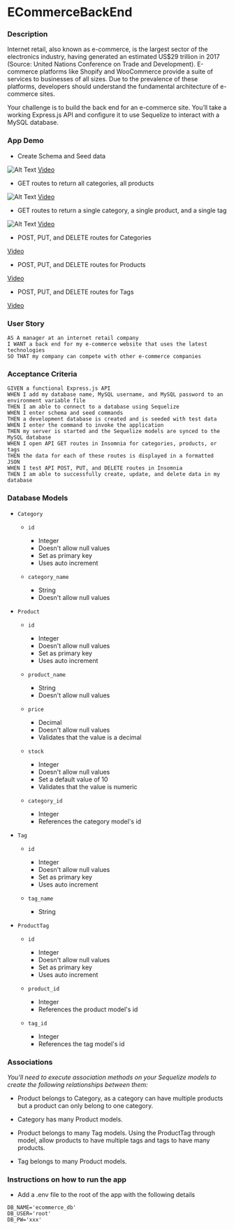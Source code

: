 # ECommerceBackEnd

### Description

Internet retail, also known as e-commerce, is the largest sector of the electronics industry, having generated an estimated US$29 trillion in 2017 (Source: United Nations Conference on Trade and Development). E-commerce platforms like Shopify and WooCommerce provide a suite of services to businesses of all sizes. Due to the prevalence of these platforms, developers should understand the fundamental architecture of e-commerce sites.

Your challenge is to build the back end for an e-commerce site. You’ll take a working Express.js API and configure it to use Sequelize to interact with a MySQL database.




### App Demo

- Create Schema and Seed data

![Alt Text](https://github.com/MichelleHirano/ECommerceBackEnd/blob/7588bd341d2b09de64ec2d3f2913d7d31bd391b6/tograde/gifs/1.gif)
[Video](https://github.com/MichelleHirano/ECommerceBackEnd/blob/7588bd341d2b09de64ec2d3f2913d7d31bd391b6/tograde/videos/schema-seed-startserver.webm)

- GET routes to return all categories, all products

![Alt Text](https://github.com/MichelleHirano/ECommerceBackEnd/blob/7588bd341d2b09de64ec2d3f2913d7d31bd391b6/tograde/gifs/2.gif)
[Video](https://github.com/MichelleHirano/ECommerceBackEnd/blob/7588bd341d2b09de64ec2d3f2913d7d31bd391b6/tograde/videos/get%20all.mp4)

- GET routes to return a single category, a single product, and a single tag

![Alt Text](https://github.com/MichelleHirano/ECommerceBackEnd/blob/7588bd341d2b09de64ec2d3f2913d7d31bd391b6/tograde/gifs/3.gif)
[Video](https://github.com/MichelleHirano/ECommerceBackEnd/blob/7588bd341d2b09de64ec2d3f2913d7d31bd391b6/tograde/videos/single%20route.mp4)

- POST, PUT, and DELETE routes for Categories

[Video](https://github.com/MichelleHirano/ECommerceBackEnd/blob/7588bd341d2b09de64ec2d3f2913d7d31bd391b6/tograde/videos/postputdelete_categories.mp4)

- POST, PUT, and DELETE routes for Products

[Video](https://github.com/MichelleHirano/ECommerceBackEnd/blob/7588bd341d2b09de64ec2d3f2913d7d31bd391b6/tograde/videos/postputdelete_products.mp4)

- POST, PUT, and DELETE routes for Tags

[Video](https://github.com/MichelleHirano/ECommerceBackEnd/blob/7588bd341d2b09de64ec2d3f2913d7d31bd391b6/tograde/videos/postputdelete_tags.mp4)

### User Story

```text
AS A manager at an internet retail company
I WANT a back end for my e-commerce website that uses the latest technologies
SO THAT my company can compete with other e-commerce companies
```

### Acceptance Criteria

```text
GIVEN a functional Express.js API
WHEN I add my database name, MySQL username, and MySQL password to an environment variable file
THEN I am able to connect to a database using Sequelize
WHEN I enter schema and seed commands
THEN a development database is created and is seeded with test data
WHEN I enter the command to invoke the application
THEN my server is started and the Sequelize models are synced to the MySQL database
WHEN I open API GET routes in Insomnia for categories, products, or tags
THEN the data for each of these routes is displayed in a formatted JSON
WHEN I test API POST, PUT, and DELETE routes in Insomnia
THEN I am able to successfully create, update, and delete data in my database
```

### Database Models

- `Category`

    - `id`
        - Integer
        - Doesn't allow null values
        - Set as primary key
        - Uses auto increment

    - `category_name`
        - String
        - Doesn't allow null values

- `Product`

    - `id`
        - Integer
        - Doesn't allow null values
        - Set as primary key
        - Uses auto increment

    - `product_name`
        - String
        - Doesn't allow null values

    - `price`
        - Decimal
        - Doesn't allow null values
        - Validates that the value is a decimal

    - `stock`
        - Integer
        - Doesn't allow null values
        - Set a default value of 10
        - Validates that the value is numeric

    - `category_id`
        - Integer
        - References the category model's id

- `Tag`

    - `id`
        - Integer
        - Doesn't allow null values
        - Set as primary key
        - Uses auto increment

    - `tag_name`
        - String

- `ProductTag`

    - `id`
        - Integer
        - Doesn't allow null values
        - Set as primary key
        - Uses auto increment

    - `product_id`
        - Integer
        - References the product model's id

    - `tag_id`
        - Integer
        - References the tag model's id

### Associations

*You'll need to execute association methods on your Sequelize models to create the following relationships between them:*

- Product belongs to Category, as a category can have multiple products but a product can only belong to one category.

- Category has many Product models.

- Product belongs to many Tag models. Using the ProductTag through model, allow products to have multiple tags and tags to have many products.

- Tag belongs to many Product models.

### Instructions on how to run the app

- Add a .env file to the root of the app with the following details

```text
DB_NAME='ecommerce_db'
DB_USER='root'
DB_PW='xxx'
```
